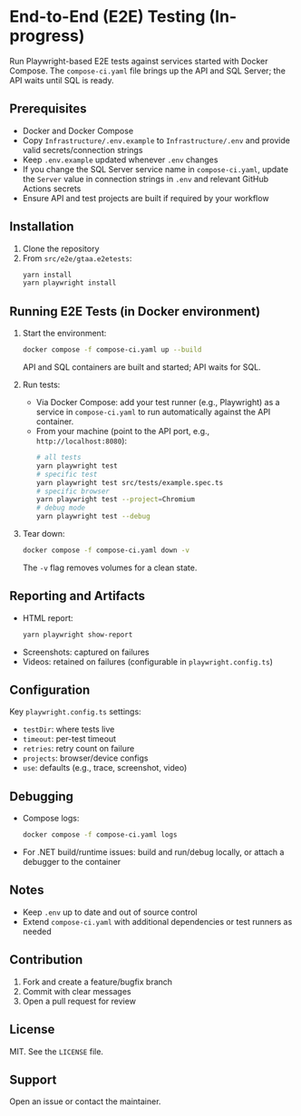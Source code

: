 # End-to-End (E2E) Testing (In-progress)

Run Playwright-based E2E tests against services started with Docker Compose. The `compose-ci.yaml` file brings up the API and SQL Server; the API waits until SQL is ready.

## Prerequisites
- Docker and Docker Compose
- Copy `Infrastructure/.env.example` to `Infrastructure/.env` and provide valid secrets/connection strings
- Keep `.env.example` updated whenever `.env` changes
- If you change the SQL Server service name in `compose-ci.yaml`, update the `Server` value in connection strings in `.env` and relevant GitHub Actions secrets
- Ensure API and test projects are built if required by your workflow

## Installation
1. Clone the repository
2. From `src/e2e/gtaa.e2etests`:
   ```sh
   yarn install
   yarn playwright install
   ```

## Running E2E Tests (in Docker  environment)
1. Start the environment:
   ```sh
   docker compose -f compose-ci.yaml up --build
   ```
   API and SQL containers are built and started; API waits for SQL.


2. Run tests:
   - Via Docker Compose: add your test runner (e.g., Playwright) as a service in `compose-ci.yaml` to run automatically against the API container.
   - From your machine (point to the API port, e.g., `http://localhost:8080`):
     ```sh
     # all tests
     yarn playwright test
     # specific test
     yarn playwright test src/tests/example.spec.ts
     # specific browser
     yarn playwright test --project=Chromium
     # debug mode
     yarn playwright test --debug
     ```

3. Tear down:
   ```sh
   docker compose -f compose-ci.yaml down -v
   ```
   The `-v` flag removes volumes for a clean state.

## Reporting and Artifacts
- HTML report:
  ```sh
  yarn playwright show-report
  ```
- Screenshots: captured on failures
- Videos: retained on failures (configurable in `playwright.config.ts`)

## Configuration
Key `playwright.config.ts` settings:
- `testDir`: where tests live
- `timeout`: per-test timeout
- `retries`: retry count on failure
- `projects`: browser/device configs
- `use`: defaults (e.g., trace, screenshot, video)

## Debugging
- Compose logs:
  ```sh
  docker compose -f compose-ci.yaml logs
  ```
- For .NET build/runtime issues: build and run/debug locally, or attach a debugger to the container

## Notes
- Keep `.env` up to date and out of source control
- Extend `compose-ci.yaml` with additional dependencies or test runners as needed

## Contribution
1. Fork and create a feature/bugfix branch
2. Commit with clear messages
3. Open a pull request for review

## License
MIT. See the `LICENSE` file.

## Support
Open an issue or contact the maintainer.
